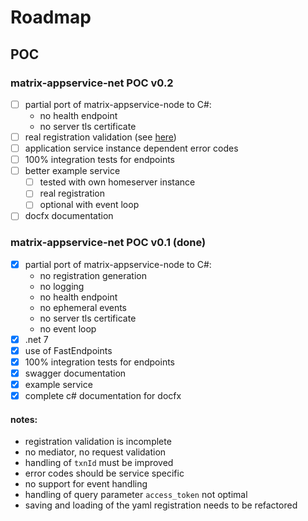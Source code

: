 # Roadmap

## POC

### matrix-appservice-net POC v0.2

- [ ] partial port of matrix-appservice-node to C#: 
    - no health endpoint
    - no server tls certificate
- [ ] real registration validation (see [here](https://spec.matrix.org/v1.3/appendices/#common-namespaced-identifier-grammar))
- [ ] application service instance dependent error codes
- [ ] 100% integration tests for endpoints 
- [ ] better example service
    - [ ] tested with own homeserver instance
    - [ ] real registration
    - [ ] optional with event loop 
- [ ] docfx documentation

### matrix-appservice-net POC v0.1 (done)

- [x] partial port of matrix-appservice-node to C#: 
    - no registration generation
    - no logging
    - no health endpoint
    - no ephemeral events
    - no server tls certificate
    - no event loop
- [x] .net 7
- [x] use of FastEndpoints
- [x] 100% integration tests for endpoints 
- [x] swagger documentation
- [x] example service
- [x] complete c# documentation for docfx

#### notes:

- registration validation is incomplete
- no mediator, no request validation
- handling of `txnId` must be improved
- error codes should be service specific
- no support for event handling
- handling of query parameter `access_token` not optimal
- saving and loading of the yaml registration needs to be refactored
